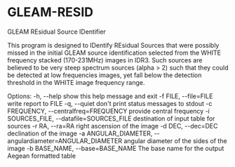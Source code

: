 # GLEAM-RESID
GLEAM REsidual Source IDentifier

This program is designed to IDentify REsidual Sources that were possibly missed in the initial GLEAM source identification selected from the WHITE frequency stacked (170-231MHz) images in IDR3. Such sources are believed to be very steep spectrum sources (alpha > 2) such that they could be detected at low frequencies images, yet fall below the detection threshold in the WHITE image frequency range. 

Options:
  -h, --help            show this help message and exit
  -f FILE, --file=FILE  write report to FILE
  -q, --quiet           don't print status messages to stdout
  -c FREQUENCY, --centralfreq=FREQUENCY
                        provide central frequency
  -i SOURCES_FILE, --datafile=SOURCES_FILE
                        destination of input table for sources
  -r RA, --ra=RA        right ascension of the image
  -d DEC, --dec=DEC     declination of the image
  -a ANGULAR_DIAMETER, --angulardiameter=ANGULAR_DIAMETER
                        angular diameter of the sides of the image
  -b BASE_NAME, --base=BASE_NAME
                        The base name for the output Aegean formatted table
